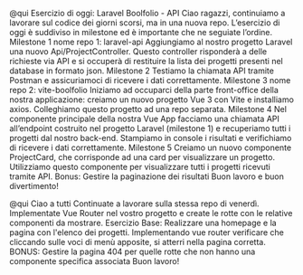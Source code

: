 @qui
Esercizio di oggi: Laravel Boolfolio - API
Ciao ragazzi,
continuiamo a lavorare sul codice dei giorni scorsi, ma in una nuova repo.
L’esercizio di oggi è suddiviso in milestone ed è importante che ne seguiate l’ordine.
Milestone 1
nome repo 1: laravel-api
Aggiungiamo al nostro progetto Laravel una nuovo Api/ProjectController. Questo controller risponderà a delle richieste via API e si occuperà di restituire la lista dei progetti presenti nel database in formato json.
Milestone 2
Testiamo la chiamata API tramite Postman e assicuriamoci di ricevere i dati correttamente.
Milestone 3
nome repo 2: vite-boolfolio
Iniziamo ad occuparci della parte front-office della nostra applicazione: creiamo un nuovo progetto Vue 3 con Vite e installiamo axios.
Colleghiamo questo progetto ad una repo separata.
Milestone 4
Nel componente principale della nostra Vue App facciamo una chiamata API all’endpoint costruito nel progetto Laravel (milestone 1) e recuperiamo tutti i progetti dal nostro back-end.
Stampiamo in console i risultati e verifichiamo di ricevere i dati correttamente.
Milestone 5
Creiamo un nuovo componente ProjectCard, che corrisponde ad una card per visualizzare un progetto. Utilizziamo questo componente per visualizzare tutti i progetti ricevuti tramite API.
Bonus:
Gestire la paginazione dei risultati
Buon lavoro e buon divertimento!

@qui Ciao a tutti
Continuate a lavorare sulla stessa repo di venerdì. Implementate Vue Router nel vostro progetto e create le rotte con le relative componenti da mostrare.
Esercizio Base: Realizzare una homepage e la pagina con l'elenco dei progetti. Implementando vue router verificare che cliccando sulle voci di menù apposite, si atterri nella pagina corretta.
BONUS:
Gestire la pagina 404 per quelle rotte che non hanno una componente specifica associata
Buon lavoro!